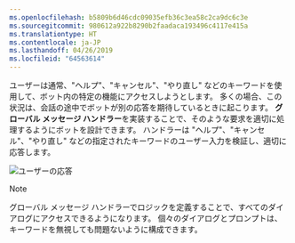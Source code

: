 ```yaml
---
ms.openlocfilehash: b5809b6d46cdc09035efb36c3ea58c2ca9dc6c3e
ms.sourcegitcommit: 980612a922b8290b2faadaca193496c4117e415a
ms.translationtype: HT
ms.contentlocale: ja-JP
ms.lasthandoff: 04/26/2019
ms.locfileid: "64563614"
---
```

ユーザーは通常、"ヘルプ"、"キャンセル"、"やり直し" などのキーワードを使用して、ボット内の特定の機能にアクセスしようとします。 多くの場合、この状況は、会話の途中でボットが別の応答を期待しているときに起こります。 **グローバル メッセージ ハンドラー**を実装することで、そのような要求を適切に処理するようにボットを設計できます。
ハンドラーは "ヘルプ"、"キャンセル"、"やり直し" などの指定されたキーワードのユーザー入力を検証し、適切に応答します。 

![ユーザーの応答](~/media/designing-bots/capabilities/trigger-actions.png)

> [!NOTE]
> グローバル メッセージ ハンドラーでロジックを定義することで、すべてのダイアログにアクセスできるようになります。 個々のダイアログとプロンプトは、キーワードを無視しても問題ないように構成できます。
